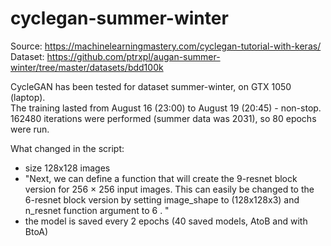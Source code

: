 # cyclegan-summer-winter

Source: https://machinelearningmastery.com/cyclegan-tutorial-with-keras/ <br>
Dataset: https://github.com/ptrxpl/augan-summer-winter/tree/master/datasets/bdd100k

CycleGAN has been tested for dataset summer-winter, on GTX 1050 (laptop). <br>
The training lasted from August 16 (23:00) to August 19 (20:45) - non-stop. <br>
162480 iterations were performed (summer data was 2031), so 80 epochs were run. <br>

What changed in the script:
- size 128x128 images
- "Next, we can define a function that will create the 9-resnet block version for 256 × 256 input images. This can easily be changed to the 6-resnet block version by setting image_shape to (128x128x3) and n_resnet function argument to 6 . "
- the model is saved every 2 epochs (40 saved models, AtoB and with BtoA)
